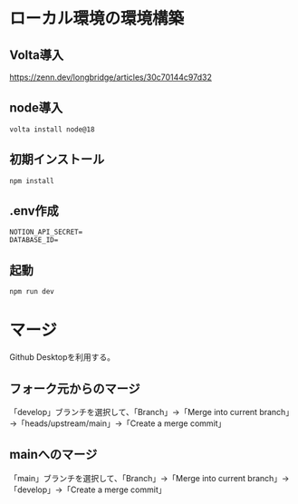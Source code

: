 # ローカル環境の環境構築
## Volta導入
https://zenn.dev/longbridge/articles/30c70144c97d32

## node導入
```
volta install node@18
```

## 初期インストール
```
npm install
```

## .env作成
```
NOTION_API_SECRET=
DATABASE_ID=
```

## 起動
```
npm run dev
```

# マージ
Github Desktopを利用する。

## フォーク元からのマージ
「develop」ブランチを選択して、「Branch」→「Merge into current branch」→「heads/upstream/main」→「Create a merge commit」

## mainへのマージ
「main」ブランチを選択して、「Branch」→「Merge into current branch」→「develop」→「Create a merge commit」
